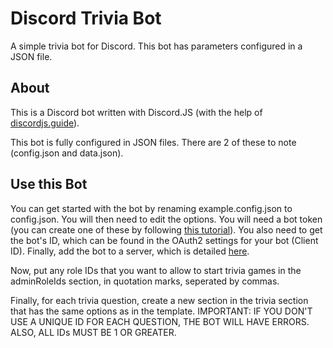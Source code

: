 # Discord Trivia Bot
 A simple trivia bot for Discord.
 This bot has parameters configured in a JSON file.

 ## About
 This is a Discord bot written with Discord.JS (with the help of [discordjs.guide](https://discordjs.guide/#before-you-begin)).

 This bot is fully configured in JSON files. There are 2 of these to note (config.json and data.json).

 ## Use this Bot
 You can get started with the bot by renaming example.config.json to config.json. You will then need to edit the options.
 You will need a bot token (you can create one of these by following [this tutorial](https://discordjs.guide/preparations/setting-up-a-bot-application.html#creating-your-bot)). You also need to get the bot's ID, which can be found in the OAuth2 settings for your bot (Client ID). Finally, add the bot to a server, which is detailed [here](https://discordjs.guide/preparations/adding-your-bot-to-servers.html#creating-and-using-your-invite-link).

 Now, put any role IDs that you want to allow to start trivia games in the adminRoleIds section, in quotation marks, seperated by commas.

 Finally, for each trivia question, create a new section in the trivia section that has the same options as in the template.
 IMPORTANT: IF YOU DON'T USE A UNIQUE ID FOR EACH QUESTION, THE BOT WILL HAVE ERRORS. ALSO, ALL IDs MUST BE 1 OR GREATER.
